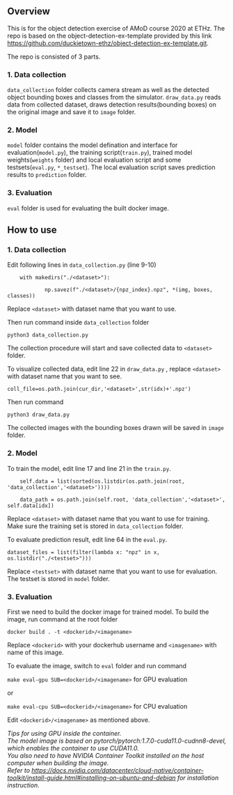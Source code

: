 ## Overview 
This is for the object detection exercise of AMoD course 2020 at ETHz. The repo is based on the object-detection-ex-template provided by this link https://github.com/duckietown-ethz/object-detection-ex-template.git.

The repo is consisted of 3 parts.

### 1. Data collection
`data_collection` folder collects camera stream as well as the detected object bounding boxes and classes from the simulator. `draw_data.py` reads data from collected dataset, draws detection results(bounding boxes) on the original image and save it to `image` folder.

### 2. Model
`model` folder contains the model defination and interface for evaluation(`model.py`), the training script(`train.py`), trained model weights(`weights` folder) and local evaluation script and some testsets(`eval.py`, `*_testset`). The local evaluation script saves prediction results to `prediction` folder.

### 3. Evaluation
`eval` folder is used for evaluating the built docker image.

## How to use
### 1. Data collection
Edit following lines in `data_collection.py` (line 9-10)

        with makedirs("./<dataset>"):

                np.savez(f"./<dataset>/{npz_index}.npz", *(img, boxes, classes))
        
        
Replace `<dataset>` with dataset name that you want to use.

Then run command inside `data_collection` folder

`python3 data_collection.py`

The collection procedure will start and save collected data to `<dataset>` folder.

To visualize collected data, edit line 22 in `draw_data.py` , replace `<dataset>` with dataset name that you want to see.

`coll_file=os.path.join(cur_dir,'<dataset>',str(idx)+'.npz')`

Then run command

`python3 draw_data.py`

The collected images with the bounding boxes drawn will be saved in `image` folder.

### 2. Model
To train the model, edit line 17 and line 21 in the `train.py`.

        self.data = list(sorted(os.listdir(os.path.join(root, 'data_collection','<dataset>'))))

        data_path = os.path.join(self.root, 'data_collection','<dataset>', self.data[idx])

Replace `<dataset>` with dataset name that you want to use for training. Make sure the training set is stored in `data_collection` folder.

To evaluate prediction result, edit line 64 in the `eval.py`.

`dataset_files = list(filter(lambda x: "npz" in x, os.listdir("./<testset>")))`

Replace `<testset>` with dataset name that you want to use for evaluation. The testset is stored in `model` folder. 

### 3. Evaluation
First we need to build the docker image for trained model. To build the image, run command at the root folder

`docker build . -t <dockerid>/<imagename>`

Replace `<dockerid>` with your dockerhub username and `<imagename>` with name of this image.

To evaluate the image, switch to `eval` folder and run command

`make eval-gpu SUB=<dockerid>/<imagename>` for GPU evaluation

or

`make eval-cpu SUB=<dockerid>/<imagename>` for CPU evaluation

Edit `<dockerid>/<imagename>` as mentioned above.

*Tips for using GPU inside the container.    
The model image is based on pytorch/pytorch:1.7.0-cuda11.0-cudnn8-devel, which enables the container to use CUDA11.0.     
You also need to have NVIDIA Container Toolkit installed on the host computer when building the image.        
Refer to https://docs.nvidia.com/datacenter/cloud-native/container-toolkit/install-guide.html#installing-on-ubuntu-and-debian for installation instruction.*
